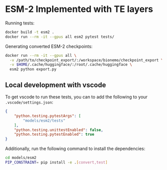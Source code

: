 # ESM-2 Implemented with TE layers

Running tests:

```bash
docker build -t esm2 .
docker run --rm -it --gpus all esm2 pytest tests/
```

Generating converted ESM-2 checkpoints:

```bash
docker run --rm -it --gpus all \
  -v /path/to/checkpoint_export/:/workspace/bionemo/checkpoint_export \
  -v $HOME/.cache/huggingface/:/root/.cache/huggingface \
  esm2 python export.py
```

## Local development with vscode

To get vscode to run these tests, you can to add the following to your `.vscode/settings.json`:

```json
{
    "python.testing.pytestArgs": [
        "models/esm2/tests"
    ],
    "python.testing.unittestEnabled": false,
    "python.testing.pytestEnabled": true
}
```

Additionally, run the following command to install the dependencies:

```bash
cd models/esm2
PIP_CONSTRAINT= pip install -e .[convert,test]
```
